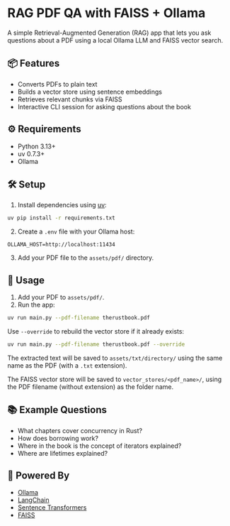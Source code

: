 # RAG PDF QA with FAISS + Ollama

A simple Retrieval-Augmented Generation (RAG) app that lets you ask questions about a PDF using a local Ollama LLM and FAISS vector search.

## 📦 Features

- Converts PDFs to plain text
- Builds a vector store using sentence embeddings
- Retrieves relevant chunks via FAISS
- Interactive CLI session for asking questions about the book

## ⚙️ Requirements

* Python 3.13+
* uv 0.7.3+
* Ollama

## 🛠️ Setup

1. Install dependencies using [uv](https://github.com/astral-sh/uv):

```bash
uv pip install -r requirements.txt
```

2. Create a `.env` file with your Ollama host:

```env
OLLAMA_HOST=http://localhost:11434
```

3. Add your PDF file to the `assets/pdf/` directory.


## 🚀 Usage

1. Add your PDF to `assets/pdf/`.
2. Run the app:

```bash
uv run main.py --pdf-filename therustbook.pdf
````

Use `--override` to rebuild the vector store if it already exists:

```bash
uv run main.py --pdf-filename therustbook.pdf --override
```

The extracted text will be saved to `assets/txt/directory/` using the same name as the PDF (with a `.txt` extension).

The FAISS vector store will be saved to `vector_stores/<pdf_name>/`, using the PDF filename (without extension) as the folder name.


## 📚 Example Questions

* What chapters cover concurrency in Rust?
* How does borrowing work?
* Where in the book is the concept of iterators explained?
* Where are lifetimes explained?

## 🧠 Powered By

* [Ollama](https://ollama.com)
* [LangChain](https://www.langchain.com/)
* [Sentence Transformers](https://www.sbert.net/)
* [FAISS](https://github.com/facebookresearch/faiss)
